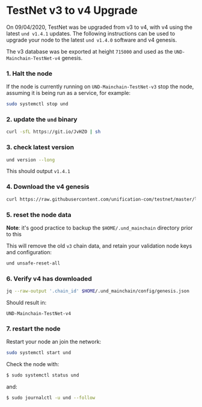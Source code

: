 # TestNet v3 to v4 Upgrade

On 09/04/2020, TestNet was be upgraded from v3 to v4, with v4 using the latest `und v1.4.1` updates. The following instructions can be used to upgrade your node to the latest
`und v1.4.0` software and v4 genesis.

The v3 database was be exported at height `715000` and used as the `UND-Mainchain-TestNet-v4` genesis.

### 1. Halt the node

If the node is currently running on `UND-Mainchain-TestNet-v3` stop the node,
assuming it is being run as a service, for example:

```bash
sudo systemctl stop und
```

### 2. update the `und` binary

```bash
curl -sfL https://git.io/JvHZO | sh
```

### 3. check latest version

```bash
und version --long
```

This should output `v1.4.1`


### 4. Download the v4 genesis

```bash
curl https://raw.githubusercontent.com/unification-com/testnet/master/latest/genesis.json > $HOME/.und_mainchain/config/genesis.json
```


### 5. reset the node data

**Note**: it's good practice to backup the `$HOME/.und_mainchain` directory prior to this

This will remove the old `v3` chain data, and retain your validation node keys and configuration:

```bash
und unsafe-reset-all
```

### 6. Verify v4 has downloaded

```bash
jq --raw-output '.chain_id' $HOME/.und_mainchain/config/genesis.json
```

Should result in:

```
UND-Mainchain-TestNet-v4
```

### 7.  restart the node

Restart your node an join the network:

```bash
sudo systemctl start und
```

Check the node with:

```bash
$ sudo systemctl status und
```

and:

```bash
$ sudo journalctl -u und --follow
```

